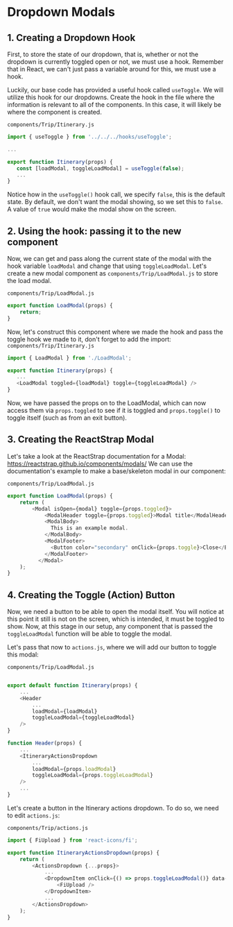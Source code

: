 # Dropdown Modals

## 1. Creating a Dropdown Hook
First, to store the state of our dropdown, that is, whether or not the dropdown is currently toggled open or not, we must use a hook. Remember that in React, we can't just pass a variable around for this, we must use a hook.

Luckily, our base code has provided a useful hook called `useToggle`. We will utilize this hook for our dropdowns.
Create the hook in the file where the information is relevant to all of the components. In this case, it will likely be where the component is created.

`components/Trip/Itinerary.js`
```js
import { useToggle } from '../../../hooks/useToggle';

...

export function Itinerary(props) {
   const [loadModal, toggleLoadModal] = useToggle(false);
   ...
}
```

Notice how in the `useToggle()` hook call, we specify `false`, this is the default state. By default, we don't want the modal showing, so we set this to `false`. A value of `true` would make the modal show on the screen.

## 2. Using the hook: passing it to the new component
Now, we can get and pass along the current state of the modal with the hook variable `loadModal` and change that using `toggleLoadModal`.
Let's create a new modal component as `components/Trip/LoadModal.js` to store the load modal.

`components/Trip/LoadModal.js`
```js
export function LoadModal(props) {
    return;
}
```

Now, let's construct this component where we made the hook and pass the toggle hook we made to it, don't forget to add the import:
`components/Trip/Itinerary.js`
```js
import { LoadModal } from './LoadModal';

export function Itinerary(props) {
   ...
   <LoadModal toggled={loadModal} toggle={toggleLoadModal} />
}
```

Now, we have passed the props on to the LoadModal, which can now access them via `props.toggled` to see if it is toggled and `props.toggle()` to toggle itself (such as from an exit button).

## 3. Creating the ReactStrap Modal
Let's take a look at the ReactStrap documentation for a Modal: https://reactstrap.github.io/components/modals/
We can use the documentation's example to make a base/skeleton modal in our component:

`components/Trip/LoadModal.js`
```js
export function LoadModal(props) {
    return (
        <Modal isOpen={modal} toggle={props.toggled}>
            <ModalHeader toggle={props.toggled}>Modal title</ModalHeader>
            <ModalBody>
              This is an example modal.
            </ModalBody>
            <ModalFooter>
              <Button color="secondary" onClick={props.toggle}>Close</Button>
            </ModalFooter>
          </Modal>
    );
}
```

## 4. Creating the Toggle (Action) Button
Now, we need a button to be able to open the modal itself. You will notice at this point it still is not on the screen, which is intended, it must be toggled to show. Now, at this stage in our setup, any component that is passed the `toggleLoadModal` function will be able to toggle the modal.

Let's pass that now to `actions.js`, where we will add our button to toggle this modal:

`components/Trip/LoadModal.js`
```js

export default function Itinerary(props) {
    ...
    <Header 
        ...
        loadModal={loadModal} 
        toggleLoadModal={toggleLoadModal}
    />
}

function Header(props) {
    ...
    <ItineraryActionsDropdown 
        ...
        loadModal={props.loadModal} 
        toggleLoadModal={props.toggleLoadModal} 
    />
    ...
}
```

Let's create a button in the Itinerary actions dropdown. To do so, we need to edit `actions.js`:

`components/Trip/actions.js`
```js
import { FiUpload } from 'react-icons/fi';

export function ItineraryActionsDropdown(props) {
    return (
        <ActionsDropdown {...props}>
            ...
            <DropdownItem onClick={() => props.toggleLoadModal()} data-testid='load-button' title="Load trip">
                <FiUpload />
            </DropdownItem>
            ...
        </ActionsDropdown>
    );
}
```
